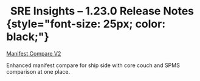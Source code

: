# <center> SRE Insights – 1.23.0 Release Notes  </center> {style="font-size: 25px; color: black;"}
 

<u>Manifest Compare V2</u>

Enhanced manifest compare for ship side with core couch and SPMS comparison at one place.